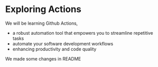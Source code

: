 # Exploring Actions
We will be learning Github Actions,
- a robust automation tool that empowers you to streamline repetitive tasks
- automate your software development workflows
- enhancing productivity and code quality

We made some changes in README